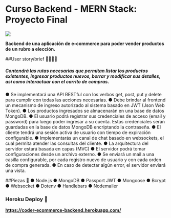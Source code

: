 # Curso Backend - MERN Stack: Proyecto Final

![](https://lh6.googleusercontent.com/A7qgGX-CCnBER-1urLOsOx2SVcy5O4hqJcuIRC7HNACJy1y9Bv57NpvyokrpXGB-lWOHu0MxZDhV_nqlbN-Bucp3bHJ0wtFOL6M54JZaEwA1L_30WtjKPuRlme_Q_SuYivMwg18)

**Backend de una aplicación de e-commerce para poder vender
productos de un rubro a elección.**

##User story/brief 👨‍💼👩‍💼

##### Contendrá las rutas necesarias que permitan listar los productos existentes, ingresar productos nuevos, borrar y modificar sus detalles, así como interactuar con el carrito de compras.

● Se implementará una API RESTful con los verbos get, post, put y delete para
cumplir con todas las acciones necesarias.
● Debe brindar al frontend un mecanismo de ingreso autorizado al sistema
basado en JWT (Json Web Token).
● Los productos ingresados se almacenarán en una base de datos MongoDB.
● El usuario podrá registrar sus credenciales de acceso (email y password)
para luego poder ingresar a su cuenta. Estas credenciales serán guardadas
en la base de datos MongoDB encriptando la contraseña.
● El cliente tendrá una sesión activa de usuario con tiempo de expiración
configurable.
● Implementarás un canal de chat basado en websockets, el cual
permita atender las consultas del cliente.
● La arquitectura del servidor estará basada en capas (MVC)
● El servidor podrá tomar configuraciones desde un archivo externo.
● Se enviará un mail a una casilla configurable, por cada registro nuevo de
usuario y con cada orden de compra generada.
● En caso de detectar algún error, el servidor enviará una vista.

##Piezas 🔰
● Node.js
● MongoDB
● Passport JWT
● Mongoose
● Bcrypt
● Websocket
● Dotenv
● Handlebars
● Nodemailer

### Heroku Deploy 🚀

**https://coder-ecommerce-backend.herokuapp.com/**
